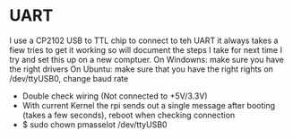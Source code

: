 # UART
I use a CP2102 USB to TTL chip to connect to teh UART it always takes a fiew tries to get it working so will document the steps I take for next time I try and set this up on a new comptuer.
On Windowns: make sure you have the right drivers
On Ubuntu: make sure that you have the right rights on /dev/ttyUSB0, change baud rate

- Double check wiring (Not connected to +5V/3.3V)
- With current Kernel the rpi sends out a single message after booting (takes a few seconds), reboot when checking connection
- $ sudo chown pmasselot /dev/ttyUSB0
